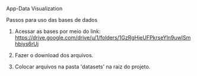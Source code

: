 App-Data Visualization


Passos para uso das bases de dados

1. Acessar as bases por meio do link:
https://drive.google.com/drive/u/1/folders/1GzRgHjeUFPkrseYln9uwISmhbiys6rUj

2. Fazer o download dos arquivos.

3. Colocar arquivos na pasta 'datasets' na raiz do projeto.